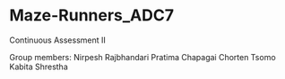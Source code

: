 # Maze-Runners_ADC7
Continuous Assessment II
 
 Group members:
          Nirpesh Rajbhandari
          Pratima Chapagai
          Chorten Tsomo 
          Kabita Shrestha
